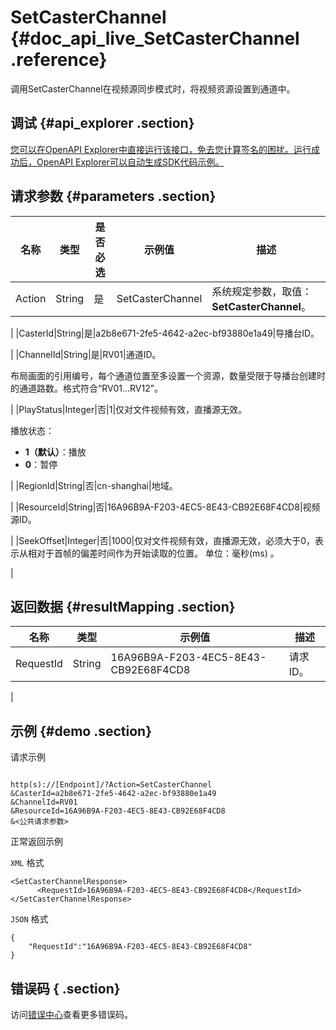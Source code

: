# SetCasterChannel {#doc_api_live_SetCasterChannel .reference}

调用SetCasterChannel在视频源同步模式时，将视频资源设置到通道中。

## 调试 {#api_explorer .section}

[您可以在OpenAPI Explorer中直接运行该接口，免去您计算签名的困扰。运行成功后，OpenAPI Explorer可以自动生成SDK代码示例。](https://api.aliyun.com/#product=live&api=SetCasterChannel&type=RPC&version=2016-11-01)

## 请求参数 {#parameters .section}

|名称|类型|是否必选|示例值|描述|
|--|--|----|---|--|
|Action|String|是|SetCasterChannel|系统规定参数，取值：**SetCasterChannel**。

 |
|CasterId|String|是|a2b8e671-2fe5-4642-a2ec-bf93880e1a49|导播台ID。

 |
|ChannelId|String|是|RV01|通道ID。

 布局画面的引用编号，每个通道位置至多设置一个资源，数量受限于导播台创建时的通道路数。格式符合“RV01...RV12”。

 |
|PlayStatus|Integer|否|1|仅对文件视频有效，直播源无效。

 播放状态：

 -   **1（默认）**：播放
-   **0**：暂停

 |
|RegionId|String|否|cn-shanghai|地域。

 |
|ResourceId|String|否|16A96B9A-F203-4EC5-8E43-CB92E68F4CD8|视频源ID。

 |
|SeekOffset|Integer|否|1000|仅对文件视频有效，直播源无效，必须大于0，表示从相对于首帧的偏差时间作为开始读取的位置。 单位：毫秒\(ms\) 。

 |

## 返回数据 {#resultMapping .section}

|名称|类型|示例值|描述|
|--|--|---|--|
|RequestId|String|16A96B9A-F203-4EC5-8E43-CB92E68F4CD8|请求ID。

 |

## 示例 {#demo .section}

请求示例

``` {#request_demo}

http(s)://[Endpoint]/?Action=SetCasterChannel
&CasterId=a2b8e671-2fe5-4642-a2ec-bf93880e1a49
&ChannelId=RV01
&ResourceId=16A96B9A-F203-4EC5-8E43-CB92E68F4CD8
&<公共请求参数>

```

正常返回示例

`XML` 格式

``` {#xml_return_success_demo}
<SetCasterChannelResponse>
	  <RequestId>16A96B9A-F203-4EC5-8E43-CB92E68F4CD8</RequestId>
</SetCasterChannelResponse>
```

`JSON` 格式

``` {#json_return_success_demo}
{
	"RequestId":"16A96B9A-F203-4EC5-8E43-CB92E68F4CD8"
}
```

## 错误码 { .section}

访问[错误中心](https://error-center.aliyun.com/status/product/live)查看更多错误码。

